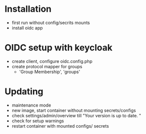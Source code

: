 # Installation
- first run without config/secrits mounts
- install oidc app

# OIDC setup with keycloak
- create client, configure oidc.config.php
- create protocol mapper for groups
	- 'Group Membership', 'groups'


# Updating
- maintenance mode 
- new image, start container without mounting secrets/configs 
- check settings/admin/overview till "Your version is up to date. "
- check for setup warnings
- restart container with mounted configs/ secrets
